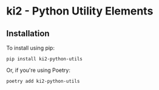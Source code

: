 # ki2 - Python Utility Elements

## Installation

To install using pip:

```
pip install ki2-python-utils
```

Or, if you're using Poetry:

```
poetry add ki2-python-utils
```
